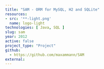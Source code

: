 ```yaml
---
title: "SAM - ORM for MySQL, H2 and SQLite"
resources:
- src: '**-light.png'
  name: logo-light
technologies: [ Java, SQL ]
slug: sam
year: 2012
active: false
project_type: "Project"
github:
  - https://github.com/maxammann/SAM
external:
---
```

